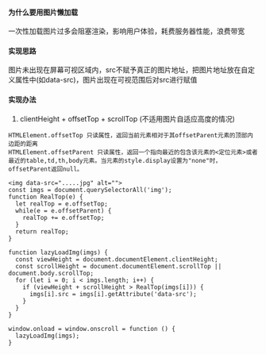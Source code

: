#### 为什么要用图片懒加载
一次性加载图片过多会阻塞渲染，影响用户体验，耗费服务器性能，浪费带宽

#### 实现思路
图片未出现在屏幕可视区域内，src不赋予真正的图片地址，把图片地址放在自定义属性中(如data-src)，图片出现在可视范围后对src进行赋值

#### 实现办法
1. clientHeight + offsetTop + scrollTop (不适用图片自适应高度的情况)
```
HTMLElement.offsetTop 只读属性，返回当前元素相对于其offsetParent元素的顶部内边距的距离
HTMLElement.offsetParent 只读属性，返回一个指向最近的包含该元素的<定位元素>或者最近的table,td,th,body元素。当元素的style.display设置为"none"时，offsetParent返回null。
```
```
<img data-src=".....jpg" alt="">
const imgs = document.querySelectorAll('img');
function RealTop(e) {
  let realTop = e.offsetTop;
  while(e = e.offsetParent) {
    realTop += e.offsetTop;
  }
  return realTop;
}

function lazyLoadImg(imgs) {
  const viewHeight = document.documentElement.clientHeight;
  const scrollHeight = document.documentElement.scrollTop || document.body.scrollTop;
  for (let i = 0; i < imgs.length; i++) {
    if (viewHeight + scrollHeight > RealTop(imgs[i])) {
      imgs[i].src = imgs[i].getAttribute('data-src');
    }
  }
}

window.onload = window.onscroll = function () {
  lazyLoadImg(imgs);
}
```